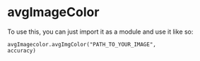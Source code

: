 # avgImageColor
To use this, you can just import it as a module
and use it like so:

<code>avgImagecolor.avgImgColor("PATH_TO_YOUR_IMAGE", accuracy)</code>
